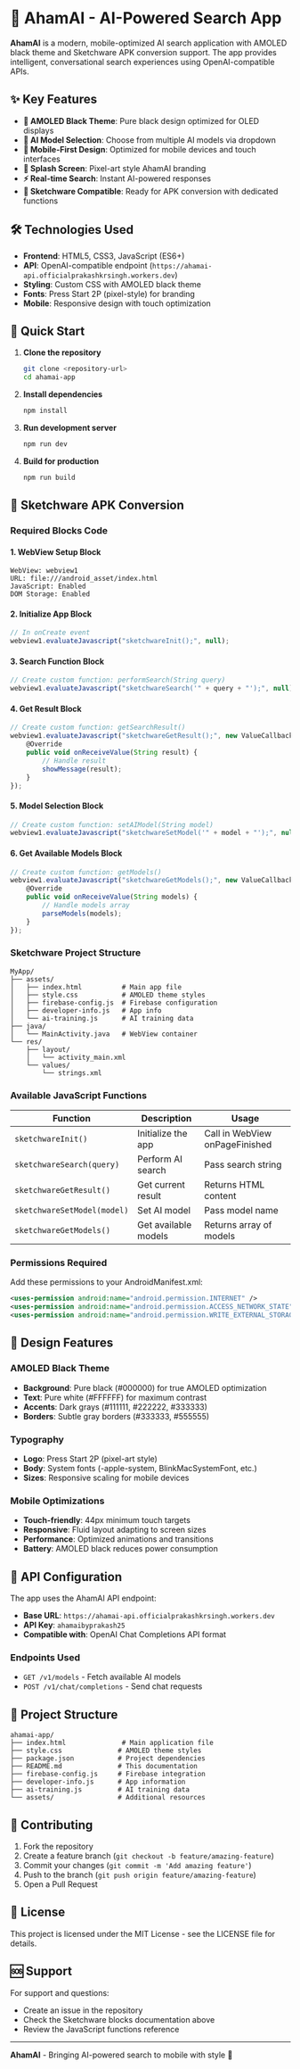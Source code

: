 # 🚀 AhamAI - AI-Powered Search App

**AhamAI** is a modern, mobile-optimized AI search application with AMOLED black theme and Sketchware APK conversion support. The app provides intelligent, conversational search experiences using OpenAI-compatible APIs.

## ✨ Key Features

* **🎨 AMOLED Black Theme**: Pure black design optimized for OLED displays
* **🤖 AI Model Selection**: Choose from multiple AI models via dropdown
* **📱 Mobile-First Design**: Optimized for mobile devices and touch interfaces  
* **🎯 Splash Screen**: Pixel-art style AhamAI branding
* **⚡ Real-time Search**: Instant AI-powered responses
* **🔄 Sketchware Compatible**: Ready for APK conversion with dedicated functions

## 🛠️ Technologies Used

* **Frontend**: HTML5, CSS3, JavaScript (ES6+)
* **API**: OpenAI-compatible endpoint (`https://ahamai-api.officialprakashkrsingh.workers.dev`)
* **Styling**: Custom CSS with AMOLED black theme
* **Fonts**: Press Start 2P (pixel-style) for branding
* **Mobile**: Responsive design with touch optimization

## 🚀 Quick Start

1. **Clone the repository**
   ```bash
   git clone <repository-url>
   cd ahamai-app
   ```

2. **Install dependencies**
   ```bash
   npm install
   ```

3. **Run development server**
   ```bash
   npm run dev
   ```

4. **Build for production**
   ```bash
   npm run build
   ```

## 📱 Sketchware APK Conversion

### Required Blocks Code

#### 1. WebView Setup Block
```
WebView: webview1
URL: file:///android_asset/index.html
JavaScript: Enabled
DOM Storage: Enabled
```

#### 2. Initialize App Block
```javascript
// In onCreate event
webview1.evaluateJavascript("sketchwareInit();", null);
```

#### 3. Search Function Block
```javascript
// Create custom function: performSearch(String query)
webview1.evaluateJavascript("sketchwareSearch('" + query + "');", null);
```

#### 4. Get Result Block
```javascript
// Create custom function: getSearchResult()
webview1.evaluateJavascript("sketchwareGetResult();", new ValueCallback<String>() {
    @Override
    public void onReceiveValue(String result) {
        // Handle result
        showMessage(result);
    }
});
```

#### 5. Model Selection Block
```javascript
// Create custom function: setAIModel(String model)
webview1.evaluateJavascript("sketchwareSetModel('" + model + "');", null);
```

#### 6. Get Available Models Block
```javascript
// Create custom function: getModels()
webview1.evaluateJavascript("sketchwareGetModels();", new ValueCallback<String>() {
    @Override
    public void onReceiveValue(String models) {
        // Handle models array
        parseModels(models);
    }
});
```

### Sketchware Project Structure

```
MyApp/
├── assets/
│   ├── index.html          # Main app file
│   ├── style.css           # AMOLED theme styles
│   ├── firebase-config.js  # Firebase configuration
│   ├── developer-info.js   # App info
│   └── ai-training.js      # AI training data
├── java/
│   └── MainActivity.java   # WebView container
└── res/
    ├── layout/
    │   └── activity_main.xml
    └── values/
        └── strings.xml
```

### Available JavaScript Functions

| Function | Description | Usage |
|----------|-------------|-------|
| `sketchwareInit()` | Initialize the app | Call in WebView onPageFinished |
| `sketchwareSearch(query)` | Perform AI search | Pass search string |
| `sketchwareGetResult()` | Get current result | Returns HTML content |
| `sketchwareSetModel(model)` | Set AI model | Pass model name |
| `sketchwareGetModels()` | Get available models | Returns array of models |

### Permissions Required

Add these permissions to your AndroidManifest.xml:

```xml
<uses-permission android:name="android.permission.INTERNET" />
<uses-permission android:name="android.permission.ACCESS_NETWORK_STATE" />
<uses-permission android:name="android.permission.WRITE_EXTERNAL_STORAGE" />
```

## 🎨 Design Features

### AMOLED Black Theme
- **Background**: Pure black (#000000) for true AMOLED optimization
- **Text**: Pure white (#FFFFFF) for maximum contrast
- **Accents**: Dark grays (#111111, #222222, #333333)
- **Borders**: Subtle gray borders (#333333, #555555)

### Typography
- **Logo**: Press Start 2P (pixel-art style)
- **Body**: System fonts (-apple-system, BlinkMacSystemFont, etc.)
- **Sizes**: Responsive scaling for mobile devices

### Mobile Optimizations
- **Touch-friendly**: 44px minimum touch targets
- **Responsive**: Fluid layout adapting to screen sizes
- **Performance**: Optimized animations and transitions
- **Battery**: AMOLED black reduces power consumption

## 🔧 API Configuration

The app uses the AhamAI API endpoint:
- **Base URL**: `https://ahamai-api.officialprakashkrsingh.workers.dev`
- **API Key**: `ahamaibyprakash25`
- **Compatible with**: OpenAI Chat Completions API format

### Endpoints Used
- `GET /v1/models` - Fetch available AI models
- `POST /v1/chat/completions` - Send chat requests

## 📁 Project Structure

```
ahamai-app/
├── index.html              # Main application file
├── style.css              # AMOLED theme styles  
├── package.json           # Project dependencies
├── README.md              # This documentation
├── firebase-config.js     # Firebase integration
├── developer-info.js      # App information
├── ai-training.js         # AI training data
└── assets/                # Additional resources
```

## 🤝 Contributing

1. Fork the repository
2. Create a feature branch (`git checkout -b feature/amazing-feature`)
3. Commit your changes (`git commit -m 'Add amazing feature'`)
4. Push to the branch (`git push origin feature/amazing-feature`)
5. Open a Pull Request

## 📄 License

This project is licensed under the MIT License - see the LICENSE file for details.

## 🆘 Support

For support and questions:
- Create an issue in the repository
- Check the Sketchware blocks documentation above
- Review the JavaScript functions reference

---

**AhamAI** - Bringing AI-powered search to mobile with style 🚀
